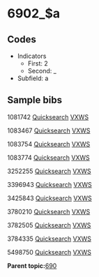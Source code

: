 # 6902\_$a

## Codes

-   Indicators
    -   First: 2
    -   Second: \_
-   Subfield: a

## Sample bibs

1081742 [Quicksearch](https://search.library.yale.edu/catalog/1081742) [VXWS](http://prodorbis.library.yale.edu:7014/vxws/GetHoldingsService?bibId=1081742)

1083467 [Quicksearch](https://search.library.yale.edu/catalog/1083467) [VXWS](http://prodorbis.library.yale.edu:7014/vxws/GetHoldingsService?bibId=1083467)

1083754 [Quicksearch](https://search.library.yale.edu/catalog/1083754) [VXWS](http://prodorbis.library.yale.edu:7014/vxws/GetHoldingsService?bibId=1083754)

1083774 [Quicksearch](https://search.library.yale.edu/catalog/1083774) [VXWS](http://prodorbis.library.yale.edu:7014/vxws/GetHoldingsService?bibId=1083774)

3252255 [Quicksearch](https://search.library.yale.edu/catalog/3252255) [VXWS](http://prodorbis.library.yale.edu:7014/vxws/GetHoldingsService?bibId=3252255)

3396943 [Quicksearch](https://search.library.yale.edu/catalog/3396943) [VXWS](http://prodorbis.library.yale.edu:7014/vxws/GetHoldingsService?bibId=3396943)

3425843 [Quicksearch](https://search.library.yale.edu/catalog/3425843) [VXWS](http://prodorbis.library.yale.edu:7014/vxws/GetHoldingsService?bibId=3425843)

3780210 [Quicksearch](https://search.library.yale.edu/catalog/3780210) [VXWS](http://prodorbis.library.yale.edu:7014/vxws/GetHoldingsService?bibId=3780210)

3782505 [Quicksearch](https://search.library.yale.edu/catalog/3782505) [VXWS](http://prodorbis.library.yale.edu:7014/vxws/GetHoldingsService?bibId=3782505)

3784335 [Quicksearch](https://search.library.yale.edu/catalog/3784335) [VXWS](http://prodorbis.library.yale.edu:7014/vxws/GetHoldingsService?bibId=3784335)

5498750 [Quicksearch](https://search.library.yale.edu/catalog/5498750) [VXWS](http://prodorbis.library.yale.edu:7014/vxws/GetHoldingsService?bibId=5498750)

**Parent topic:**[690](../../tags/690/690.md)

